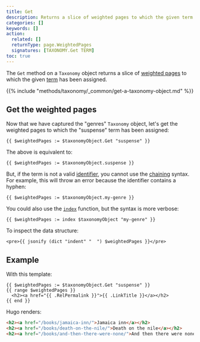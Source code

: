 ```yaml
---
title: Get
description: Returns a slice of weighted pages to which the given term has been assigned.
categories: []
keywords: []
action:
  related: []
  returnType: page.WeightedPages
  signatures: [TAXONOMY.Get TERM]
toc: true
---
```


The `Get` method on a `Taxonomy` object returns a slice of [weighted pages] to which the given [term] has been assigned.

{{% include "methods/taxonomy/_common/get-a-taxonomy-object.md" %}}

## Get the weighted pages

Now that we have captured the "genres" `Taxonomy` object, let's get the weighted pages to which the "suspense" term has been assigned:

```go-html-template
{{ $weightedPages := $taxonomyObject.Get "suspense" }}
```

The above is equivalent to:

```go-html-template
{{ $weightedPages := $taxonomyObject.suspense }}
```

But, if the term is not a valid [identifier], you cannot use the [chaining] syntax. For example, this will throw an error because the identifier contains a hyphen:

```go-html-template
{{ $weightedPages := $taxonomyObject.my-genre }}
```

You could also use the [`index`] function, but the syntax is more verbose:

```go-html-template
{{ $weightedPages := index $taxonomyObject "my-genre" }}
```

To inspect the data structure:

```go-html-template
<pre>{{ jsonify (dict "indent" "  ") $weightedPages }}</pre>
```

## Example

With this template:

```go-html-template
{{ $weightedPages := $taxonomyObject.Get "suspense" }}
{{ range $weightedPages }}
  <h2><a href="{{ .RelPermalink }}">{{ .LinkTitle }}</a></h2>
{{ end }}
```

Hugo renders:

```html
<h2><a href="/books/jamaica-inn/">Jamaica inn</a></h2>
<h2><a href="/books/death-on-the-nile/">Death on the nile</a></h2>
<h2><a href="/books/and-then-there-were-none/">And then there were none</a></h2>
```

[chaining]: /getting-started/glossary/#chain
[`index`]: /functions/collections/indexfunction
[identifier]: /getting-started/glossary/#identifier
[term]: /getting-started/glossary/#term
[weighted pages]: /getting-started/glossary/#weighted-page
